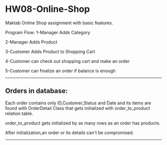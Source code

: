 # HW08-Online-Shop
Maktab Online Shop assignment with basic features.

Program Flow:
1-Manager Adds Category

2-Manager Adds Product

3-Customer Adds Product to Shopping Cart

4-Customer can check out shopping cart and make an order

5-Customer can finalize an order if balance is enough

------------------------------------------------------------
Orders in database:
------------------------------------------------------------
Each order contains only ID,Customer,Status and Date and its items are found with OrderDetail Class that gets initialized with order_to_product relation table.

order_to_product gets initialized by as many rows as an order has products.

After initialization,an order or its details can't be compromised.

-------------------------------------------------------------